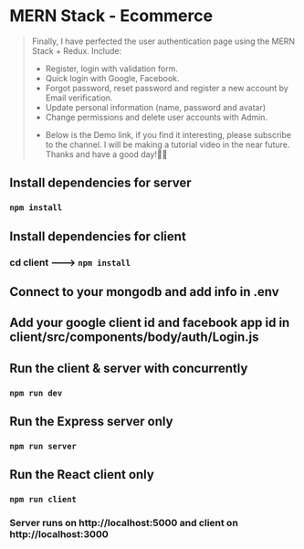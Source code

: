 # MERN Stack - Ecommerce

> Finally, I have perfected the user authentication page using the MERN Stack + Redux.
> Include:
>
> - Register, login with validation form.
> - Quick login with Google, Facebook.
> - Forgot password, reset password and register a new account by Email verification.
> - Update personal information (name, password and avatar)
> - Change permissions and delete user accounts with Admin.
>
> * Below is the Demo link, if you find it interesting, please subscribe to the channel. I will be making a tutorial video in the near future. Thanks and have a good day!💓💓

## Install dependencies for server

### `npm install`

## Install dependencies for client

### cd client ---> `npm install`

## Connect to your mongodb and add info in .env

## Add your google client id and facebook app id in client/src/components/body/auth/Login.js

## Run the client & server with concurrently

### `npm run dev`

## Run the Express server only

### `npm run server`

## Run the React client only

### `npm run client`

### Server runs on http://localhost:5000 and client on http://localhost:3000
